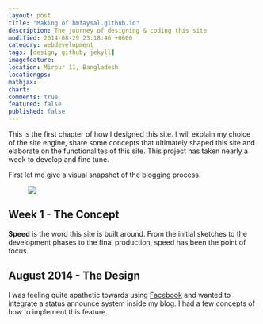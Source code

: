 ```yaml
---
layout: post
title: "Making of hmfaysal.github.io"
description: The journey of designing & coding this site 
modified: 2014-08-29 23:18:46 +0600
category: webdevelopment
tags: [design, github, jekyll]
imagefeature: 
location: Mirpur 11, Bangladesh
locationgps: 
mathjax: 
chart: 
comments: true
featured: false
published: false
---
```

This is the first chapter of how I designed this site. I will explain my choice of the site engine, share some concepts that ultimately shaped this site and elaborate on the functionalites of this site. This project has taken nearly a week to develop and fine tune.

First let me give a visual snapshot of the blogging process.

<figure class="row">
<img src="{{ site.url }}/images/post/workflow.png" />
</figure>

## Week 1 - The Concept

**Speed** is the word this site is built around. From the initial sketches to the development phases to the final production, speed has been the point of focus. 

## August 2014 - The Design

I was feeling quite apathetic towards using [Facebook](http://www.facebook.com) and wanted to integrate a status announce system inside my blog. I had a few concepts of how to implement this feature. 